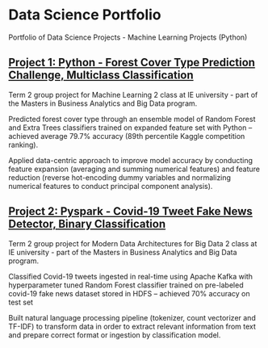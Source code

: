 # Data Science Portfolio

Portfolio of Data Science Projects - Machine Learning Projects (Python)

## [Project 1: Python - Forest Cover Type Prediction Challenge, Multiclass Classification](https://github.com/AlexHumpert/Forest_Cover_Type_Prediction_Competition)

Term 2 group project for Machine Learning 2 class at IE university - part of the Masters in Business Analytics and Big Data program.

Predicted forest cover type through an ensemble model of Random Forest and Extra Trees classifiers trained on expanded feature set with Python – achieved average 79.7% accuracy (89th percentile Kaggle competition ranking).

Applied data-centric approach to improve model accuracy by conducting feature expansion (averaging and summing numerical features) and feature reduction (reverse hot-encoding dummy variables and normalizing numerical features to conduct principal component analysis).

## [Project 2: Pyspark - Covid-19 Tweet Fake News Detector, Binary Classification](https://github.com/AlexHumpert/Covid_19_Tweet_Fake_News_Detection)

Term 2 group project for Modern Data Architectures for Big Data 2 class at IE university - part of the Masters in Business Analytics and Big Data program.

Classified Covid-19 tweets ingested in real-time using Apache Kafka with hyperparameter tuned Random Forest classifier trained on pre-labeled covid-19 fake news dataset stored in HDFS – achieved 70% accuracy on test set

Built natural language processing pipeline (tokenizer, count vectorizer and TF-IDF) to transform data in order to extract relevant information from text and prepare correct format or ingestion by classification model.
